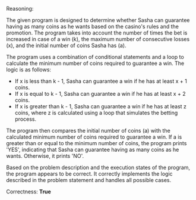 Reasoning:

The given program is designed to determine whether Sasha can guarantee having as many coins as he wants based on the casino's rules and the promotion. The program takes into account the number of times the bet is increased in case of a win (k), the maximum number of consecutive losses (x), and the initial number of coins Sasha has (a).

The program uses a combination of conditional statements and a loop to calculate the minimum number of coins required to guarantee a win. The logic is as follows:

- If x is less than k - 1, Sasha can guarantee a win if he has at least x + 1 coins.
- If x is equal to k - 1, Sasha can guarantee a win if he has at least x + 2 coins.
- If x is greater than k - 1, Sasha can guarantee a win if he has at least z coins, where z is calculated using a loop that simulates the betting process.

The program then compares the initial number of coins (a) with the calculated minimum number of coins required to guarantee a win. If a is greater than or equal to the minimum number of coins, the program prints 'YES', indicating that Sasha can guarantee having as many coins as he wants. Otherwise, it prints 'NO'.

Based on the problem description and the execution states of the program, the program appears to be correct. It correctly implements the logic described in the problem statement and handles all possible cases.

Correctness: **True**